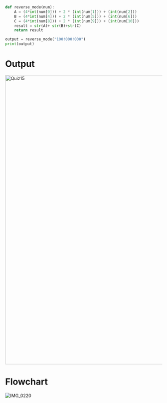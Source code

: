 ```py
def reverse_mode(num):
    A = (4*int(num[0])) + 2 * (int(num[1])) + (int(num[2]))
    B = (4*int(num[4])) + 2 * (int(num[5])) + (int(num[6]))
    C = (4*int(num[8])) + 2 * (int(num[9])) + (int(num[10]))
    result = str(A)+ str(B)+str(C)
    return result

output = reverse_mode("100!000!000")
print(output)
```
# Output
<img width="929" alt="Quiz15" src="https://user-images.githubusercontent.com/82266864/144793631-33ac0c01-58f2-43ff-8b79-2755acd0a410.png">

# Flowchart
![IMG_0220](https://user-images.githubusercontent.com/82266864/144940354-95acedc4-2716-4226-a2fe-88f0b863c32f.JPG)
